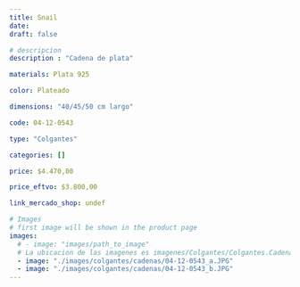 ```yaml
---
title: Snail
date: 
draft: false

# descripcion
description : "Cadena de plata"

materials: Plata 925

color: Plateado

dimensions: "40/45/50 cm largo"

code: 04-12-0543

type: "Colgantes"

categories: []

price: $4.470,00

price_eftvo: $3.800,00

link_mercado_shop: undef

# Images
# first image will be shown in the product page
images:
  # - image: "images/path_to_image"
  # La ubicacion de las imagenes es imagenes/Colgantes/Colgantes.Cadenas/04-12-0543-snail
  - image: "./images/colgantes/cadenas/04-12-0543_a.JPG"
  - image: "./images/colgantes/cadenas/04-12-0543_b.JPG"
---
```

